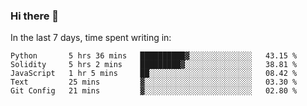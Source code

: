 ### Hi there 👋

In the last 7 days, time spent writing in:

<!--START_SECTION:waka-->
```text
Python       5 hrs 36 mins   ██████████▓░░░░░░░░░░░░░░   43.15 % 
Solidity     5 hrs 2 mins    █████████▓░░░░░░░░░░░░░░░   38.81 % 
JavaScript   1 hr 5 mins     ██░░░░░░░░░░░░░░░░░░░░░░░   08.42 % 
Text         25 mins         ▓░░░░░░░░░░░░░░░░░░░░░░░░   03.30 % 
Git Config   21 mins         ▓░░░░░░░░░░░░░░░░░░░░░░░░   02.80 % 
```
<!--END_SECTION:waka-->
<!--
**jimtje/jimtje** is a ✨ _special_ ✨ repository because its `README.md` (this file) appears on your GitHub profile.


Here are some ideas to get you started:

- 🔭 I’m currently working on ...
- 🌱 I’m currently learning ...
- 👯 I’m looking to collaborate on ...
- 🤔 I’m looking for help with ...
- 💬 Ask me about ...
- 📫 How to reach me: ...
- 😄 Pronouns: ...
- ⚡ Fun fact: ...
-->
